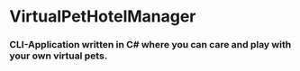 # VirtualPetHotelManager

### CLI-Application written in C# where you can care and play with your own virtual pets.
